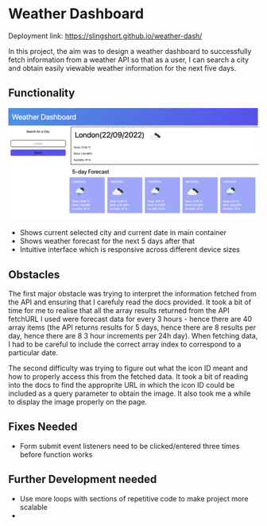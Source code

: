 # Weather Dashboard

Deployment link: https://slingshort.github.io/weather-dash/

In this project, the aim was to design a weather dashboard to successfully fetch information from a weather API so that as a user, I can search a city and obtain easily viewable weather information for the next five days.

## Functionality
![Image displaying functionality of the dashboard](./assets/images/weather-app-functionality.png)
* Shows current selected city and current date in main container
* Shows weather forecast for the next 5 days after that
* Intuitive interface which is responsive across different device sizes

## Obstacles
The first major obstacle was trying to interpret the information fetched from the API and ensuring that I carefuly read the docs provided. It took a bit of time for me to realise that all the array results returned from the API fetchURL I used were forecast data for every 3 hours - hence there are 40 array items (the API returns results for 5 days, hence there are 8 results per day, hence there are 8 3 hour increments per 24h day). When fetching data, I had to be careful to include the correct array index to correspond to a particular date.

The second difficulty was trying to figure out what the icon ID meant and how to properly access this from the fetched data. It took a bit of reading into the docs to find the approprite URL in which the icon ID could be included as a query parameter to obtain the image. It also took me a while to display the image properly on the page.

## Fixes Needed
* Form submit event listeners need to be clicked/entered three times before function works

## Further Development needed
* Use more loops with sections of repetitive code to make project more scalable
* 